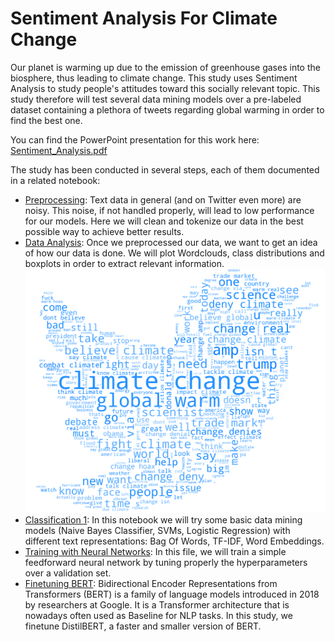 # Sentiment Analysis For Climate Change

Our planet is warming up due to the emission of greenhouse gases into the biosphere, thus leading to climate change.
This study uses Sentiment Analysis to study people's attitudes toward this socially relevant topic. This study therefore will test several data mining models over a pre-labeled dataset containing a plethora of tweets regarding global warming in order to find the best one.

You can find the PowerPoint presentation for this work here: [Sentiment_Analysis.pdf](./Sentiment_Analysis.pdf)

The study has been conducted in several steps, each of them documented in a related notebook:
- [Preprocessing](./sentiment_analysis_preprocessing.ipynb): Text data in general (and on Twitter even more) are noisy. This noise, if not handled properly, will lead to low performance for our models. Here we will clean and tokenize our data in the best possible way to achieve better results.
- [Data Analysis](./sentiment_analysis_dataanalysis.ipynb): Once we preprocessed our data, we want to get an idea of how our data is done. We will plot Wordclouds, class distributions and boxplots in order to extract relevant information.
  ![wordcloud of the dataset](./Images/wordcloud.png)
- [Classification 1](./sentiment_analysis_classification.ipynb): In this notebook we will try some basic data mining models (Naive Bayes Classifier, SVMs, Logistic Regression) with different text representations: Bag Of Words, TF-IDF, Word Embeddings.
- [Training with Neural Networks](./Training_NN.py): In this file, we will train a simple feedforward neural network by tuning properly the hyperparameters over a validation set.
- [Finetuning BERT](./BERT_finetune.py): Bidirectional Encoder Representations from Transformers (BERT) is a family of language models introduced in 2018 by researchers at Google. It is a Transformer architecture that is nowadays often used as Baseline for NLP tasks. In this study, we finetune DistilBERT, a faster and smaller version of BERT.
